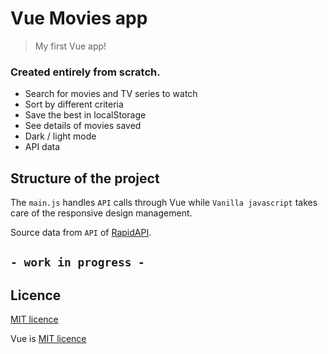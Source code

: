 # Vue Movies app
> My first Vue app!
### Created entirely from scratch.

- Search for movies and TV series to watch
- Sort by different criteria
- Save the best in localStorage
- See details of movies saved
- Dark / light mode
- API data

## Structure of the project

The `main.js` handles `API` calls through Vue while `Vanilla javascript` takes care of the responsive design management.

Source data from `API` of [RapidAPI](https://rapidapi.com/apidojo/api/imdb8/). 


## ` - work in progress - `


## Licence 
[MIT licence](https://github.com/denielden/ToDo-app/blob/main/LICENSE)

Vue is [MIT licence](https://github.com/vuejs/vue/blob/dev/LICENSE)
